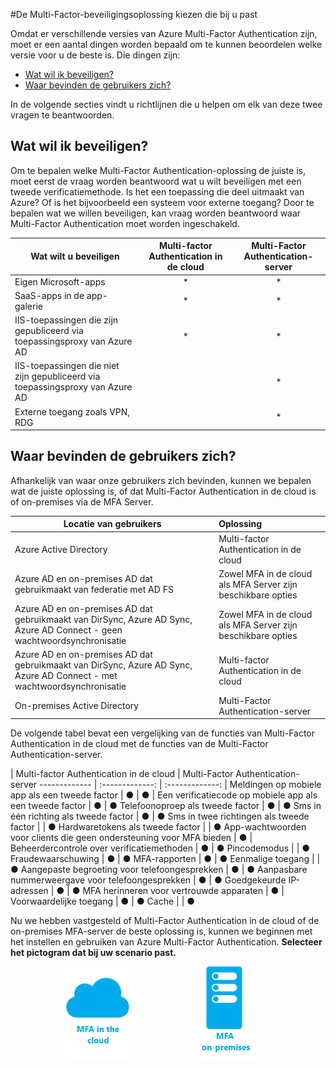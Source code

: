 <properties 
    pageTitle="Azure Multi-Factor Authentication - Aan de slag" 
    description="Kies de Multi-Factor Authentication-beveiligingsoplossing die bij u past door uzelf de vraag te stellen: 'Wat wil ik beveiligen en waar bevinden zich mijn gebruikers?'.  Kies vervolgens de cloud, MFA-Server of AD FS." 
    services="multi-factor-authentication" 
    documentationCenter="" 
    authors="billmath" 
    manager="femila" 
    editor="curtland"/>

<tags 
    ms.service="multi-factor-authentication" 
    ms.workload="identity" 
    ms.tgt_pltfrm="na" 
    ms.devlang="na" 
    ms.topic="get-started-article" 
    ms.date="08/15/2016" 
    ms.author="billmath"/>

#De Multi-Factor-beveiligingsoplossing kiezen die bij u past

Omdat er verschillende versies van Azure Multi-Factor Authentication zijn, moet er een aantal dingen worden bepaald om te kunnen beoordelen welke versie voor u de beste is.  Die dingen zijn:

-   [Wat wil ik beveiligen?](#what-am-i-trying-to-secure)
-   [Waar bevinden de gebruikers zich?](#where-are-the-users-located)

In de volgende secties vindt u richtlijnen die u helpen om elk van deze twee vragen te beantwoorden.

## Wat wil ik beveiligen?

Om te bepalen welke Multi-Factor Authentication-oplossing de juiste is, moet eerst de vraag worden beantwoord wat u wilt beveiligen met een tweede verificatiemethode.  Is het een toepassing die deel uitmaakt van Azure?  Of is het bijvoorbeeld een systeem voor externe toegang?  Door te bepalen wat we willen beveiligen, kan vraag worden beantwoord waar Multi-Factor Authentication moet worden ingeschakeld.  


Wat wilt u beveiligen| Multi-factor Authentication in de cloud|Multi-Factor Authentication-server 
------------- | :-------------: | :-------------: |
Eigen Microsoft-apps|* |* |
SaaS-apps in de app-galerie|* |* |
IIS-toepassingen die zijn gepubliceerd via toepassingsproxy van Azure AD|* |* |
IIS-toepassingen die niet zijn gepubliceerd via toepassingsproxy van Azure AD | |* |
Externe toegang zoals VPN, RDG| |* |



## Waar bevinden de gebruikers zich?

Afhankelijk van waar onze gebruikers zich bevinden, kunnen we bepalen wat de juiste oplossing is, of dat Multi-Factor Authentication in de cloud is of on-premises via de MFA Server.



Locatie van gebruikers| Oplossing
------------- | :------------- | 
Azure Active Directory| Multi-factor Authentication in de cloud|
Azure AD en on-premises AD dat gebruikmaakt van federatie met AD FS| Zowel MFA in de cloud als MFA Server zijn beschikbare opties 
Azure AD en on-premises AD dat gebruikmaakt van DirSync, Azure AD Sync, Azure AD Connect - geen wachtwoordsynchronisatie|Zowel MFA in de cloud als MFA Server zijn beschikbare opties 
Azure AD en on-premises AD dat gebruikmaakt van DirSync, Azure AD Sync, Azure AD Connect - met wachtwoordsynchronisatie|Multi-factor Authentication in de cloud
On-premises Active Directory|Multi-Factor Authentication-server

De volgende tabel bevat een vergelijking van de functies van Multi-Factor Authentication in de cloud met de functies van de Multi-Factor Authentication-server.

 | Multi-factor Authentication in de cloud | Multi-Factor Authentication-server
------------- | :-------------: | :-------------: |
Meldingen op mobiele app als een tweede factor | ● | ● |
Een verificatiecode op mobiele app als een tweede factor | ● | ●
Telefoonoproep als tweede factor | ● | ● 
Sms in één richting als tweede factor | ● | ●
Sms in twee richtingen als tweede factor |  | ● 
Hardwaretokens als tweede factor |  | ● 
App-wachtwoorden voor clients die geen ondersteuning voor MFA bieden | ● |  
Beheerdercontrole over verificatiemethoden | ● | ● 
Pincodemodus |  | ●
Fraudewaarschuwing | ● | ●
MFA-rapporten | ● | ● 
Eenmalige toegang |  | ● 
Aangepaste begroeting voor telefoongesprekken | ● | ● 
Aanpasbare nummerweergave voor telefoongesprekken | ● | ● 
Goedgekeurde IP-adressen | ● | ● 
MFA herinneren voor vertrouwde apparaten  | ● |  
Voorwaardelijke toegang | ● | ● 
Cache |  | ● 

Nu we hebben vastgesteld of Multi-Factor Authentication in de cloud of de on-premises MFA-server de beste oplossing is, kunnen we beginnen met het instellen en gebruiken van Azure Multi-Factor Authentication.   **Selecteer het pictogram dat bij uw scenario past.**

<center>




[![Cloud](./media/multi-factor-authentication-get-started/cloud2.png)](multi-factor-authentication-get-started-cloud.md)  &nbsp;&nbsp;&nbsp;&nbsp;&nbsp;&nbsp;&nbsp;&nbsp;&nbsp;&nbsp;&nbsp;&nbsp;&nbsp;&nbsp;&nbsp;&nbsp;&nbsp;&nbsp;&nbsp;&nbsp;&nbsp;&nbsp;&nbsp;&nbsp;&nbsp;[![Proofup](./media/multi-factor-authentication-get-started/server2.png)](multi-factor-authentication-get-started-server.md) &nbsp;&nbsp;&nbsp;&nbsp;&nbsp;
</center>





<!--HONumber=ago16_HO4-->


